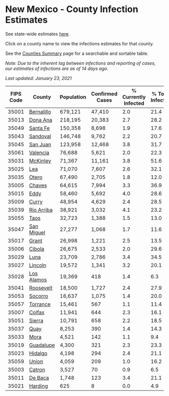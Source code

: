 # New Mexico - County Infection Estimates

See state-wide estimates [here](/infections/us-nm).

Click on a county name to view the infections estimates for that county.

See the [Counties Summary](/infections/summary-counties) page for a searchable and sortable table.

*Note: Due to the inherent lag between infections and reporting of cases, our estimates of infections are as of 14 days ago.*

*Last updated: January 23, 2021*

|   FIPS Code |                   County |   Population |   Confirmed Cases |   % Currently Infected |   % Total Infected |
|-------------|--------------------------|--------------|-------------------|------------------------|--------------------|
|       35001 | [Bernalillo](bernalillo) |      679,121 |            47,410 |                    2.0 |               21.4 |
|       35013 |     [Dona Ana](dona-ana) |      218,195 |            20,383 |                    2.7 |               28.2 |
|       35049 |     [Santa Fe](santa-fe) |      150,358 |             8,698 |                    1.9 |               17.6 |
|       35043 |     [Sandoval](sandoval) |      146,748 |             9,762 |                    2.2 |               20.7 |
|       35045 |     [San Juan](san-juan) |      123,958 |            12,468 |                    3.8 |               31.7 |
|       35061 |     [Valencia](valencia) |       76,688 |             5,621 |                    2.0 |               22.3 |
|       35031 |     [McKinley](mckinley) |       71,367 |            11,161 |                    3.8 |               51.6 |
|       35025 |               [Lea](lea) |       71,070 |             7,607 |                    2.6 |               32.1 |
|       35035 |           [Otero](otero) |       67,490 |             2,705 |                    1.8 |               12.0 |
|       35005 |         [Chaves](chaves) |       64,615 |             7,994 |                    3.3 |               36.9 |
|       35015 |             [Eddy](eddy) |       58,460 |             5,692 |                    4.0 |               28.6 |
|       35009 |           [Curry](curry) |       48,954 |             4,629 |                    2.4 |               28.5 |
|       35039 | [Rio Arriba](rio-arriba) |       38,921 |             3,032 |                    4.1 |               23.2 |
|       35055 |             [Taos](taos) |       32,723 |             1,388 |                    1.5 |               13.0 |
|       35047 | [San Miguel](san-miguel) |       27,277 |             1,068 |                    1.7 |               11.6 |
|       35017 |           [Grant](grant) |       26,998 |             1,221 |                    2.5 |               13.5 |
|       35006 |         [Cibola](cibola) |       26,675 |             2,533 |                    2.0 |               29.6 |
|       35029 |             [Luna](luna) |       23,709 |             2,786 |                    3.4 |               34.5 |
|       35027 |       [Lincoln](lincoln) |       19,572 |             1,341 |                    3.2 |               20.1 |
|       35028 | [Los Alamos](los-alamos) |       19,369 |               418 |                    1.4 |                6.3 |
|       35041 |   [Roosevelt](roosevelt) |       18,500 |             1,727 |                    2.4 |               27.9 |
|       35053 |       [Socorro](socorro) |       16,637 |             1,075 |                    1.4 |               20.0 |
|       35057 |     [Torrance](torrance) |       15,461 |               567 |                    1.1 |               11.4 |
|       35007 |         [Colfax](colfax) |       11,941 |               644 |                    2.3 |               16.1 |
|       35051 |         [Sierra](sierra) |       10,791 |               658 |                    2.2 |               18.5 |
|       35037 |             [Quay](quay) |        8,253 |               390 |                    1.4 |               14.3 |
|       35033 |             [Mora](mora) |        4,521 |               142 |                    1.1 |                9.4 |
|       35019 |   [Guadalupe](guadalupe) |        4,300 |               321 |                    2.3 |               23.3 |
|       35023 |       [Hidalgo](hidalgo) |        4,198 |               294 |                    2.4 |               21.1 |
|       35059 |           [Union](union) |        4,059 |               209 |                    1.0 |               16.2 |
|       35003 |         [Catron](catron) |        3,527 |                70 |                    0.9 |                6.5 |
|       35011 |       [De Baca](de-baca) |        1,748 |               123 |                    3.4 |               21.1 |
|       35021 |       [Harding](harding) |          625 |                 8 |                    0.0 |                4.9 |